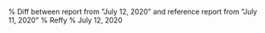 % Diff between report from "July 12, 2020" and reference report from "July 11, 2020"
% Reffy
% July 12, 2020

